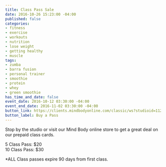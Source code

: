 ```yaml
---
title: Class Pass Sale
date: 2016-10-26 15:23:00 -04:00
published: false
categories:
- fitness
- exercise
- workouts
- nutrition
- lose weight
- getting healthy
- muscle
tags:
- zumba
- barra fusion
- personal trainer
- smoothie
- protein
- whey
- green smoothie
has_time_and_date: false
event_date: 2016-10-12 03:30:00 -04:00
event_end_date: 2016-11-02 03:30:00 -04:00
button_link: https://clients.mindbodyonline.com/classic/ws?studioid=112719&stype=41&sTG=22
button_label: Buy a Pass
---
```


Stop by the studio or visit our Mind Body online store to get a great deal on our prepaid class cards.

5 Class Pass: $20  
10 Class Pass: $30  

*ALL Class passes expire 90 days from first class.
